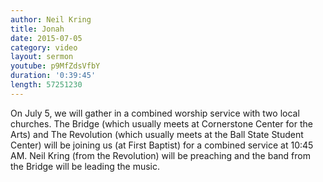 ```yaml
---
author: Neil Kring
title: Jonah
date: 2015-07-05
category: video
layout: sermon
youtube: p9MfZdsVfbY
duration: '0:39:45' 
length: 57251230
---
```


On July 5, we will gather in a combined worship service with two local churches. The Bridge (which usually meets at Cornerstone Center for the Arts) and The Revolution (which usually meets at the Ball State Student Center) will be joining us (at First Baptist) for a combined service at 10:45 AM. Neil Kring (from the Revolution) will be preaching and the band from the Bridge will be leading the music.
